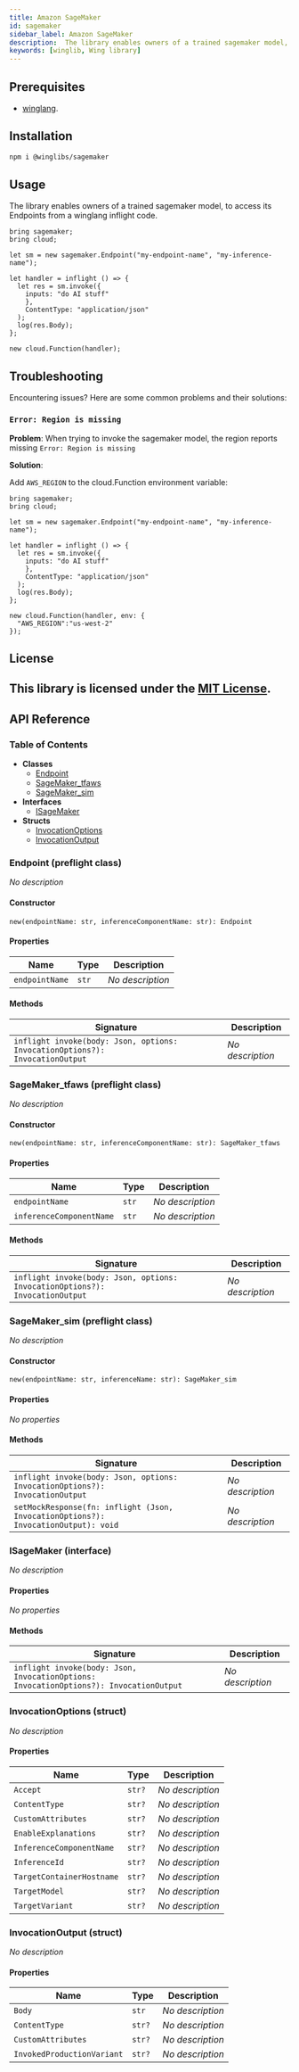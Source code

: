 ```yaml
---
title: Amazon SageMaker
id: sagemaker
sidebar_label: Amazon SageMaker
description:  The library enables owners of a trained sagemaker model, to access its Endpoints from a winglang [inflight](https://www.winglang.io/docs/concepts/inflights#inflight-code) code.
keywords: [winglib, Wing library]
---
```

## Prerequisites

- [winglang](https://winglang.io).

## Installation

```sh
npm i @winglibs/sagemaker
```

## Usage

The library enables owners of a trained sagemaker model, to access its Endpoints from a winglang inflight code.

```wing
bring sagemaker;
bring cloud;

let sm = new sagemaker.Endpoint("my-endpoint-name", "my-inference-name");

let handler = inflight () => {
  let res = sm.invoke({
    inputs: "do AI stuff"
    },
    ContentType: "application/json"
  );
  log(res.Body);
};

new cloud.Function(handler);
```

## Troubleshooting

Encountering issues? Here are some common problems and their solutions:

### `Error: Region is missing`

**Problem**: When trying to invoke the sagemaker model, the region reports missing
`Error: Region is missing`

**Solution**:

Add `AWS_REGION` to the cloud.Function environment variable:

```wing
bring sagemaker;
bring cloud;

let sm = new sagemaker.Endpoint("my-endpoint-name", "my-inference-name");

let handler = inflight () => {
  let res = sm.invoke({
    inputs: "do AI stuff"
    },
    ContentType: "application/json"
  );
  log(res.Body);
};

new cloud.Function(handler, env: {
  "AWS_REGION":"us-west-2"
});
```


## License

This library is licensed under the [MIT License](./LICENSE).
---
## API Reference

### Table of Contents

- **Classes**
  - <a href="#@winglibs/sagemaker.Endpoint">Endpoint</a>
  - <a href="#@winglibs/sagemaker.SageMaker_tfaws">SageMaker_tfaws</a>
  - <a href="#@winglibs/sagemaker.SageMaker_sim">SageMaker_sim</a>
- **Interfaces**
  - <a href="#@winglibs/sagemaker.ISageMaker">ISageMaker</a>
- **Structs**
  - <a href="#@winglibs/sagemaker.InvocationOptions">InvocationOptions</a>
  - <a href="#@winglibs/sagemaker.InvocationOutput">InvocationOutput</a>

### Endpoint (preflight class) <a class="wing-docs-anchor" id="@winglibs/sagemaker.Endpoint"></a>

*No description*

#### Constructor

```
new(endpointName: str, inferenceComponentName: str): Endpoint
```

#### Properties

| **Name** | **Type** | **Description** |
| --- | --- | --- |
| <code>endpointName</code> | <code>str</code> | *No description* |

#### Methods

| **Signature** | **Description** |
| --- | --- |
| <code>inflight invoke(body: Json, options: InvocationOptions?): InvocationOutput</code> | *No description* |

### SageMaker_tfaws (preflight class) <a class="wing-docs-anchor" id="@winglibs/sagemaker.SageMaker_tfaws"></a>

*No description*

#### Constructor

```
new(endpointName: str, inferenceComponentName: str): SageMaker_tfaws
```

#### Properties

| **Name** | **Type** | **Description** |
| --- | --- | --- |
| <code>endpointName</code> | <code>str</code> | *No description* |
| <code>inferenceComponentName</code> | <code>str</code> | *No description* |

#### Methods

| **Signature** | **Description** |
| --- | --- |
| <code>inflight invoke(body: Json, options: InvocationOptions?): InvocationOutput</code> | *No description* |

### SageMaker_sim (preflight class) <a class="wing-docs-anchor" id="@winglibs/sagemaker.SageMaker_sim"></a>

*No description*

#### Constructor

```
new(endpointName: str, inferenceName: str): SageMaker_sim
```

#### Properties

*No properties*

#### Methods

| **Signature** | **Description** |
| --- | --- |
| <code>inflight invoke(body: Json, options: InvocationOptions?): InvocationOutput</code> | *No description* |
| <code>setMockResponse(fn: inflight (Json, InvocationOptions?): InvocationOutput): void</code> | *No description* |

### ISageMaker (interface) <a class="wing-docs-anchor" id="@winglibs/sagemaker.ISageMaker"></a>

*No description*

#### Properties

*No properties*

#### Methods

| **Signature** | **Description** |
| --- | --- |
| <code>inflight invoke(body: Json, InvocationOptions: InvocationOptions?): InvocationOutput</code> | *No description* |

### InvocationOptions (struct) <a class="wing-docs-anchor" id="@winglibs/sagemaker.InvocationOptions"></a>

*No description*

#### Properties

| **Name** | **Type** | **Description** |
| --- | --- | --- |
| <code>Accept</code> | <code>str?</code> | *No description* |
| <code>ContentType</code> | <code>str?</code> | *No description* |
| <code>CustomAttributes</code> | <code>str?</code> | *No description* |
| <code>EnableExplanations</code> | <code>str?</code> | *No description* |
| <code>InferenceComponentName</code> | <code>str?</code> | *No description* |
| <code>InferenceId</code> | <code>str?</code> | *No description* |
| <code>TargetContainerHostname</code> | <code>str?</code> | *No description* |
| <code>TargetModel</code> | <code>str?</code> | *No description* |
| <code>TargetVariant</code> | <code>str?</code> | *No description* |

### InvocationOutput (struct) <a class="wing-docs-anchor" id="@winglibs/sagemaker.InvocationOutput"></a>

*No description*

#### Properties

| **Name** | **Type** | **Description** |
| --- | --- | --- |
| <code>Body</code> | <code>str</code> | *No description* |
| <code>ContentType</code> | <code>str?</code> | *No description* |
| <code>CustomAttributes</code> | <code>str?</code> | *No description* |
| <code>InvokedProductionVariant</code> | <code>str?</code> | *No description* |



